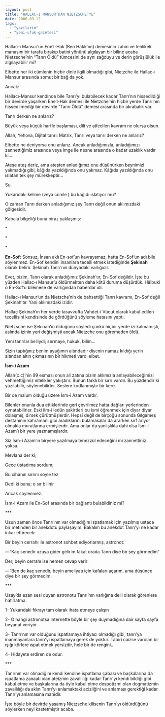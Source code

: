 ```yaml
---
layout: post
title: "HALLAC-I MANSUR’DAN NIETZSCHE’YE"
date: 2006-09-12
tags: 
  - "yazilarim"
  - "yeni-ufuk-gazetesi"
---
```


Hallac-ı Mansur’un Ene’l-Hak (Ben Hakk’ım) demesinin zahiri ve tehlikeli manasını bir tarafa bırakıp batini yönünü algılayan bir bilinç acaba Nietzsche’nin “Tanrı Öldü” tümcesini de aynı sağduyu ve derin görüşlülük ile algılayabilir mi?

Elbette her iki cümlenin hiçbir dinle ilgili olmadığı gibi, Nietzche ile Hallac-ı Mansur arasında somut bir bağ da yok.

Ancak:

Hallacı-Mansur kendinde bile Tanrı’yı bulabilecek kadar Tanrı’nın hissedildiği bir devirde yaşarken Ene’l-Hak demesi ile Nietzche’nin hiçbir yerde Tanrı’nın hissedilmediği bir devirde “Tanrı Öldü” demesi arasında bir akrabalık var.

Tanrı derken ne anlarız?

Büyük veya küçük harfle başlaması, dili ve atfedilen kavram ne olursa olsun.

Allah, Yehova, Dijital tanrı: Matrix, Tanrı veya tanrı derken ne anlarız?

Elbette ne deniyorsa onu anlarız. Ancak anladığımızla, anladığımızı zannettiğimiz arasında veya imge ile nesne arasında o kadar uzaklık vardır ki…

Ateşe ateş deriz, ama ateşten anladığımız onu düşünürken beynimizi yakmadığı gibi, kâğıda yazıldığında onu yakmaz. Kâğıda yazıldığında onu ıslatan tek şey mürekkeptir…

Su.

Yukarıdaki kelime (veya cümle ) bu kağıdı ıslatıyor mu?

O zaman Tanrı derken anladığımız şey Tanrı değil onun aklımızdaki gölgesidir.

Kabala bilgeliği buna biraz yaklaşmış:

\*

\*

\*

**En-Sof:** Sonsuz, İnsan aklı En-sof’un kavrayamaz, hatta En-Sof’un adı bile söylenmez. En-Sof kendini insanlara tecelli etmek istediğinde **Şekinah** olarak belirir. Şekinah Tanrı’nın dünyadaki varlığıdır.

Evet, bizim, Tanrı olarak anladığımız Şekinah’tır, En-Sof değildir. İşte bu yüzden Hallac-ı Mansur’u öldürmekten daha kötü duruma düşürdük. Hâlbuki o En-Sof’u bilemese de varlığından haberdar idi.

Hallac-ı Mansur’un da Nietzche’nin de bahsettiği Tanrı kavramı, En-Sof değil Şekinah’tır. Yani aklımızdaki izidir.

Hallaç Şekinah’ın her yerde tasavvufta Vahdet-i Vücut olarak kabul edilen tecellisini kendisinde de gördüğünü söyleme hatasını yaptı.

Nietzsche ise Şekinah’ın öldüğünü söyledi çünkü hiçbir yerde izi kalmamıştı, aslında izinin yeri değişmişti ancak Nietzche onu göremeden öldü.

Yeni tanrılar belliydi; sermaye, hukuk, bilim…

Sizin taptığınız benim ayağımın altındadır diyenin namaz kıldığı yerin altından altın çıkmasının bir hikmeti vardı elbet.

**İsm-i Azam**

Allah(c.c)’nin 99 esması onun ali zatına bizim aklımızla anlayabileceğimizi vehmettiğimiz nitelikler yakıştırır. Bunun farklı bir sırrı vardır. Bu yüzdendir ki yazılabilir, söylenebilirler. Seslere kodlanmıştır bir kere.

Bir de malum olduğu üzere İsm-i Azam vardır.

Bilenler onunla dua ettiklerinde geri çevrilmez hatta dağları yerlerinden oynatabilirler. Eski ilm-i ledün şakirtleri bu ismi öğrenmek için diyar diyar dolaşmış, dirsek çürütmüşlerdir. Hepsi değil de birçoğu sonunda Gılgameş destanının kahramanı gibi aradıklarını bulamasalar da ararken sırf arıyor olmakla muratlarına ermişlerdir. Ama onlar da yanlışlıkla dahi olsa İsm-i Azam’ı bir yere yazmamışlardır.

Siz İsm-i Azam’ın biryere yazılmaya tenezzül edeceğini mi zannettiniz yoksa.

Mevlana der ki;

Gece üstadıma sordum;

Bu cihanın sırrını söyle tez

Dedi ki bana; o sır bilinir

Ancak söylenmez.

İsm-i Azam ile En-Sof arasında bir bağlantı bulabildiniz mi?

\*\*\*

Uzun zaman önce Tanrı’nın var olmadığını ispatlamak için yazılmış ustaca bir metinden bir anekdotu paylaşayım. Bakalım bu anekdot Tanrı’yı ne kadar inkar ettirecek:

Bir beyin cerrahı ile astronot sohbet ediyorlarmış, astronot:

—“Kaç senedir uzaya gider gelirim fakat orada Tanrı diye bir şey görmedim”

Der, beyin cerrahı ise hemen cevap verir:

—“Ben de kaç senedir, beyin ameliyatı için kafaları açarım, ama düşünce diye bir şey görmedim.

\*\*\*

Uzay’da ezan sesi duyan astronotu Tanrı’nın varlığına delil olarak görenlere hatırlatma:

1- Yukarıdaki fıkrayı tam olarak ihata etmeye çalışın

2- O hangi astronotsa internette böyle bir şey duymadığına dair sayfa sayfa beyanat veriyor.

3- Tanrı’nın var olduğunu ispatlamaya ihtiyacı olmadığı gibi, tanrı’ya inanmayanlara tanrı’yı ıspatlamaya gerek de yoktur. Tabiri caizse varolan bir ışığı körlere ıspat etmek yersizdir, hele bir de rengini…

4- Hidayete erdiren de odur.

\*\*\*

Tanrının var olmadığını kendi kendine ispatlama çabası ve başkalarına da ıspatlama zanaatı olan ateizmin zavallılığı kadar Tanrı’yı kendi bildiği gibi kabul etme ve başkalarına da öyle kabul etme despotizmi olan dogmatizmin zavallılığı da aklın Tanrı’yı anlamaktaki acizliğini ve anlaması gerektiği kadar Tanrı’yı anlamasına manidir.

İşte böyle bir devirde yaşamış Nietzsche kilisenin Tanrı’yı öldürdüğünü söylerken neyi kastetmiştir acaba.
